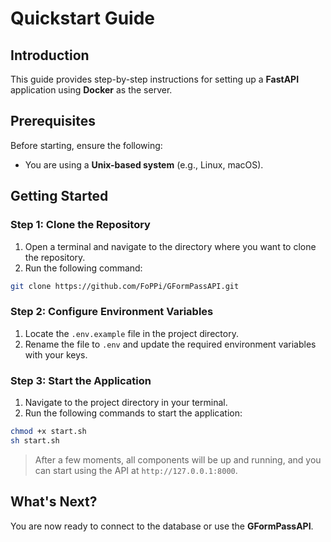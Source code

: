# Quickstart Guide

## Introduction

This guide provides step-by-step instructions for setting up a **FastAPI** application using **Docker** as the server.

## Prerequisites

Before starting, ensure the following:

- You are using a **Unix-based system** (e.g., Linux, macOS).

## Getting Started

### Step 1: Clone the Repository

1. Open a terminal and navigate to the directory where you want to clone the repository.
2. Run the following command:

```bash
git clone https://github.com/FoPPi/GFormPassAPI.git
```

### Step 2: Configure Environment Variables

1. Locate the `.env.example` file in the project directory.
2. Rename the file to `.env` and update the required environment variables with your keys.

### Step 3: Start the Application

1. Navigate to the project directory in your terminal.
2. Run the following commands to start the application:

```bash
chmod +x start.sh
sh start.sh
```

> After a few moments, all components will be up and running, and you can start using the API at `http://127.0.0.1:8000`.

## What's Next?

You are now ready to connect to the database or use the **GFormPassAPI**.